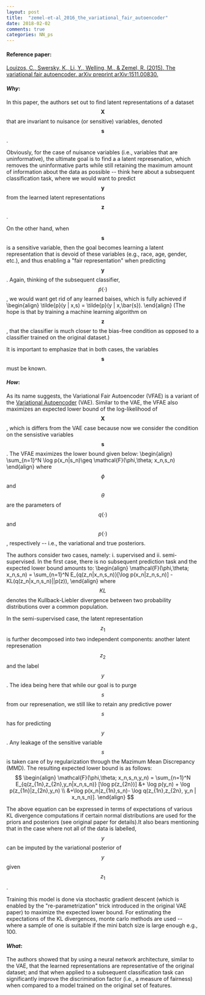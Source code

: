 ```yaml
---
layout: post
title:  "zemel-et-al_2016_the_variational_fair_autoencoder"
date: 2018-02-02
comments: true
categories: NN_ps
---
```

#### **Reference paper**:
[Louizos, C., Swersky, K., Li, Y., Welling, M., & Zemel, R. (2015). The variational fair autoencoder. arXiv preprint arXiv:1511.00830.](https://arxiv.org/pdf/1511.00830.pdf)

#### **_Why_:**
In this paper, the authors set out to find latent representations of a dataset $$\textbf{X}$$
that are invariant to nuisance (or sensitive) variables, denoted $$\textbf{s}$$.

Obviously, for the case of nuisance variables (i.e., variables that are uninformative),
the ultimate goal is to find a a latent represenation, which removes the uninformative
parts while still retaining the maximum amount of information about the data
as possible -- think here about a subsequent classification task, where we
would want to predict $$\textbf{y}$$ from the learned latent representations
$$\textbf{z}$$.

On the other hand, when $$\textbf{s}$$ is a sensitive variable, then the goal
becomes learning a latent representation that is devoid of these variables (e.g., race,
age, gender, etc.), and thus enabling a "fair representation" when predicting
$$\textbf{y}$$. Again, thinking of the subsequent classifier, $$\tilde{p}(\cdot)$$,
we would want get rid of any learned baises, which is fully achieved if
\begin{align}
\tilde{p}(y | x,s) = \tilde{p}(y | x,\bar{s}).
\end{align}
(The hope is that by training a machine learning algorithm on $$\textbf{z}$$, that
the classifier is much closer to the bias-free condition as opposed to a classifier
trained on the original dataset.)

It is important to emphasize that in both cases, the variables $$\textbf{s}$$ must
be known.

#### **_How_:**
As its name suggests, the Variational Fair Autoencoder (VFAE) is a variant of the
[Variational Autoencoder](https://arxiv.org/pdf/1312.6114.pdf) (VAE). Similar to
the VAE, the VFAE also maximizes an expected lower bound of the log-likelihood of
$$\textbf{X}$$, which is differs from the VAE case because now we consider
the condition on the sensistive variables $$\textbf{s}$$. The VFAE maximizes
the lower bound given below:
\begin{align}
\sum_{n=1}^N \log p(x_n|s_n)\geq \mathcal{F}(\phi,\theta; x_n,s_n)
\end{align}
where $$\phi$$ and $$\theta$$ are the parameters of $$q(\cdot)$$ and $$p(\cdot)$$,
respectively -- i.e., the variational and true posteriors.

The authors consider two cases, namely: i. supervised and ii. semi-supervised. In
the first case, there is no subsequent prediction task and the expected lower
bound amounts to:
\begin{align}
\mathcal{F}(\phi,\theta; x_n,s_n) = \sum_{n=1}^N E_{q(z_n|x_n,s_n)}[\log p(x_n|z_n,s_n)] - KL(q(z_n|x_n,s_n)||p(z)),
\end{align}
where $$KL$$ denotes the Kullback-Liebler divergence between two probability
distributions over a common population.

In the semi-supervised case, the latent representation $$z_1$$ is further
decomposed into two independent components: another latent represenation $$z_2$$
and the label $$y$$. The idea being here that while our goal is to purge $$s$$
from our represenation, we still like to retain any predictive power $$s$$ has
for predicting $$y$$. Any leakage of the sensitive variable $$s$$ is taken care
of by regularization through the Mazimum Mean Discrepancy (MMD). The resulting
expected lower bound is as follows:
$$
\begin{align}
\mathcal{F}(\phi,\theta; x_n,s_n,y_n) = \sum_{n=1}^N E_{q(z_{1n},z_{2n},y_n|x_n,s_n)}
[\log p(z_{2n})] &+ \log p(y_n) + \log p(z_{1n}|z_{2n},y_n) \\
&+\log p(x_n|z_{1n},s_n)- \log q(z_{1n},z_{2n}, y_n | x_n,s_n)].
\end{align}
$$

The above equation can be expressed in terms of expectations of various KL
divergence computations if certain normal distributions are used for the
priors and posteriors (see original paper for details).It also bears mentioning
that in the case where not all of the data is labelled, $$y$$ can be imputed by
the variational posterior of $$y$$ given $$z_1$$.

Training this model is done via stochastic gradient descent (which is enabled by
the "re-parametrization" trick introduced in the original VAE paper) to maximize
the expected lower bound. For estimating the expectations of the KL divergences,
monte carlo methods are used -- where a sample of one is suitable if the mini
batch size is large enough e.g., 100.

#### **_What_:**
The authors showed that by using a neural network architecture, similar to the
VAE, that the learned representations are representative of the original dataset;
and that when applied to a subsequent classification task can significantly
improve the discrimination factor (i.e., a measure of fairness) when compared to
a model trained on the original set of features.
